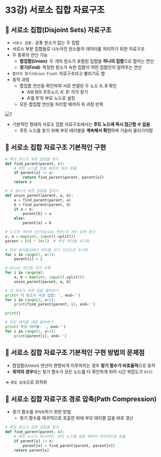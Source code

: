# 33강) 서로소 집합 자료구조

## 📍 서로소 집합(Disjoint Sets) 자료구조

- `서로소 집합` : 공통 원소가 없는 두 집합
- 서로소 부분 집합들로 나누어진 원소들의 데이터를 처리하기 위한 자료구조
- 두 종류의 연산 가능
    - **합집합(Union)**: 두 개의 원소가 포함된 집합을 **하나의 집합**으로 합치는 연산
    - **찾기(Find)**: 특정한 원소가 속한 집합이 어떤 집합인지 알려주는 연산
- `합치지 찾기(Union Find)` 자료구조라고 불리기도 함
- 동작 과정
    - 합집합 연산을 확인하여 서로 연결된 두 노드 A, B 확인
        - A와 B의 루트노드 A’, B’ 각각 찾기
        - A’를 B’의 부모 노드로 설정
    - 모든 합집합 연산을 처리할 때까지 위 과정 반복

![1](https://user-images.githubusercontent.com/80563849/173015687-44a26288-49e7-46f4-9211-8f4d731b76d8.png)

- 기본적인 형태의 서로소 집합 자료구조에서는 **루트 노드에 즉시 접근할 수 없음**
    - 루트 노드를 찾기 위해 부모 테이블을 **계속해서 확인**하며 거슬러 올라가야함

## 📍 서로소 집합 자료구조 기본적인 구현

```python
# 특정 원소가 속한 집합을 찾기
def find_parent(parent, x):
    # 루트 노드를 찾을 때까지 재귀 호출
    if parent[x] != x:
        return find_parent(parent, parent[x])
    return x

# 두 원소가 속한 집합을 합치기
def union_parent(parent, a, b):
    a = find_parent(parent, a)
    b = find_parent(parent, b)
    if a < b:
        parent[b] = a
    else:
        parent[a] = b

# 노드의 개수와 간선(Union 연산)의 개수 입력 받기
v, e = map(int, input().split())
parent = [0] * (v+1)  # 부모 테이블 초기화

# 부모 테이블상에서 부모를 자기 자신으로 초기화
for i in range(1, v+1):
    parent[i] = i

# Union 연산을 각각 수행
for i in range(e):
    a, b = map(int, input().split())
    union_parent(parent, a, b)

# 각 원소가 속한 집합 출력하기
print('각 원소가 속한 집합: ', end='')
for i in range(1, v+1):
    print(find_parent(parent, i), end='')

print()

# 부모 테이블 내용 출력하기
print('부모 테이블: ', end='')
for i in range(1, v+1):
    print(parent[i], end='')
```

## 📍 서로소 집합 자료구조 기본적인 구현 방법의 문제점

- 합집합(Union) 연산이 편향되게 이루어지는 경우 **찾기 함수가 비효율적**으로 동작
- **최악의 경우**에는 찾기 함수가 모든 노드를 다 확인하게 되어 시간 복잡도가 `O(V)`

⇒ `경로 압축`으로 최적화

## 📍 서로소 집합 자료구조 경로 압축(Path Compression)

- 찾기 함수를 `최적화`하기 위한 방법
    - 찾기 함수를 재귀적으로 호출한 뒤에 부모 테이블 값을 바로 갱신

```python
# 특정 원소가 속한 집합을 찾기
def find_parent(parent, x):
    # 루트 노드가 아니라면, 루트 노드를 찾을 때까지 재귀적으로 호출
    if parent[x] != x:
        parent[x] = find_parent(parent, parent[x])
    return parent[x]
```
